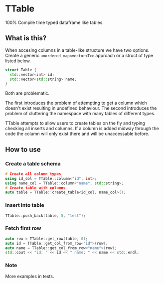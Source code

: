 # TTable
100% Compile time typed dataframe like tables.

## What is this?
When accesing columns in a table-like structure we have two options. Create
a generic `unordered_map<vector<T>>` approach or a struct of type listed below.
```c++
struct Table {
  std::vector<int> id;
  std::vector<std::string> name;
}
```
Both are problematic.

The first introduces the problem of attempting to get a column which doesn't
exist resulting in undefined behaviour.
The second introduces the problem of cluttering the namespace with many tables
of different types.

TTable attempts to allow users to create tables on the fly and typing checking
all inserts and columns. If a column is added midway through the code the column will only exist there and will be unaccessable before.

## How to use

### Create a table schema
```c++
# Create all column types
using id_col = TTable::column<"id", int>;
using name_col = TTable::column<"name", std::string>;
# Create table with columns
auto table = TTable::create_table<id_col, name_col>();
```

### Insert into table

```c++
TTable::push_back(table, 5, "test");
```

### Fetch first row
```c++
auto row = TTable::get_row(table, 0);
auto id = TTable::get_col_from_row<"id">(row);
auto name = TTable::get_col_from_row<"name">(row);
std::cout << "id: " << id << " name: " << name << std::endl;
```

### Note

More examples in tests.
